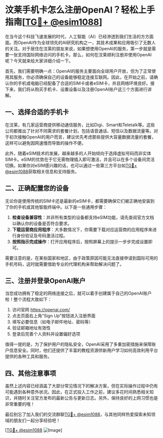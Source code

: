 # 汶莱手机卡怎么注册OpenAI？轻松上手指南[[TG💪+ @esim1088](https://t.me/s/esim1088)]

在当今这个科技飞速发展的时代，人工智能（AI）已经渗透到我们生活的方方面面。而OpenAI作为全球领先的AI研究机构之一，其技术成果和应用吸引了无数人的关注。对于居住在汶莱的朋友来说，如果想使用OpenAI的服务，第一步就是需要一张支持国际网络访问的手机卡。那么，如何在汶莱顺利注册并使用OpenAI呢？今天就来给大家详细介绍一下。

首先，我们需要明确一点：OpenAI的服务主要面向全球用户开放，但为了正常使用其服务，你必须确保自己的设备能够稳定连接互联网。因此，在开始之前，请确认你的手机或电脑已经配备了合适的SIM卡或者eSIM卡，并且网络环境良好。接下来，我们将从购买手机卡、设置设备以及注册OpenAI账户这三个方面进行讲解。

## 一、选择合适的手机卡

在汶莱，有几家运营商提供移动通信服务，比如Digi、Smart和Teletalk等。这些公司都推出了针对不同需求的套餐计划，包括语音通话、短信以及数据流量等。对于初次接触OpenAI的用户而言，建议优先考虑那些提供大容量数据流量的套餐，这样可以避免因网速慢而导致的操作不便。

此外，随着eSIM技术的发展，越来越多的人开始倾向于选择虚拟号码而非实体SIM卡。eSIM的优势在于它无需物理插入即可激活，并且可以在多个设备间灵活切换。如果你对eSIM感兴趣的话，也可以通过一些第三方平台如[TG💪+ @esim1088](https://t.me/s/esim1088)获取相关信息和支持服务。

## 二、正确配置您的设备

无论你是使用传统的SIM卡还是最新的eSIM卡，都需要确保它们被正确地安装到了你的手机或其他智能终端中。以下是一些通用步骤：

1. **检查设备兼容性**：并非所有类型的设备都支持eSIM功能，请先查阅官方文档以确认你的设备是否符合要求。
2. **下载运营商应用程序**：大多数情况下，你需要下载对应运营商的应用程序来进行身份验证及号码激活过程。
3. **按照指示完成操作**：打开应用程序后，按照屏幕上的提示一步步完成设置即可。

需要注意的是，在某些国家和地区，由于政策原因可能无法直接申请到国际可用的手机号码，这时就需要借助专业的代理机构来帮助解决问题了。

## 三、注册并登录OpenAI账户

当您成功拥有了稳定的网络连接之后，就可以着手创建属于自己的OpenAI账户啦！整个流程大致如下：

1. 访问官网 https://openai.com/
2. 点击页面右上角“Sign Up”按钮进入注册界面
3. 填写必要信息（如电子邮件地址、密码等）
4. 验证邮箱地址有效性
5. 登录后完善个人资料并设置偏好选项

值得一提的是，为了保护用户的隐私安全，OpenAI采用了多重加密措施来保障账户信息安全。同时，他们还提供了丰富的教程资源供新用户学习如何高效利用平台提供的各种工具和服务。

## 四、其他注意事项

虽然上述内容已经涵盖了大部分常见情况下的解决方案，但在实际操作过程中仍有可能遇到各种意外状况。因此，在正式投入工作之前，建议多花时间熟悉相关知识，并随时关注官方发布的最新公告与更新日志。另外，保持良好的上网习惯也是非常重要的哦！

最后别忘了加入我们的交流群聊[TG💪+ @esim1088](https://t.me/s/esim1088)，与其他同样热爱探索未知领域的朋友们一起分享经验吧！

[[TG💪+ @esim1088](https://t.me/s/esim1088) ![Image](https://i.postimg.cc/4NQfJmqS/Snipaste-2025-05-13-00-14-12.png)]
